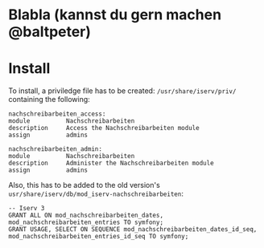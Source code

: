 # Blabla (kannst du gern machen @baltpeter)

# Install
To install, a priviledge file has to be created: `/usr/share/iserv/priv/` containing the following:
```
nachschreibarbeiten_access:
module          Nachschreibarbeiten
description     Access the Nachschreibarbeiten module
assign          admins

nachschreibarbeiten_admin:
module          Nachschreibarbeiten
description     Administer the Nachschreibarbeiten module
assign          admins
```

Also, this has to be added to the old version's `usr/share/iserv/db/mod_iserv-nachschreibarbeiten`:
```
-- Iserv 3
GRANT ALL ON mod_nachschreibarbeiten_dates, mod_nachschreibarbeiten_entries TO symfony;
GRANT USAGE, SELECT ON SEQUENCE mod_nachschreibarbeiten_dates_id_seq, mod_nachschreibarbeiten_entries_id_seq TO symfony;
```